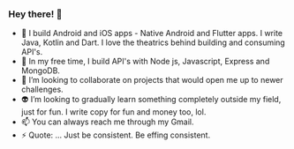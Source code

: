 ### Hey there! 👋



- 🔭 I build Android and iOS apps - Native Android and Flutter apps. I write Java, Kotlin and Dart. I love the theatrics behind building and consuming API's.
- 🌱 In my free time, I build API's with Node js, Javascript, Express and MongoDB.
- 👯 I’m looking to collaborate on projects that would open me up to newer challenges.
- 👽 I’m looking to gradually learn something completely outside my field, just for fun. I write copy for fun and money too, lol.
- 📫 You can always reach me through my Gmail.
- ⚡ Quote: ... Just be consistent. Be effing consistent.

